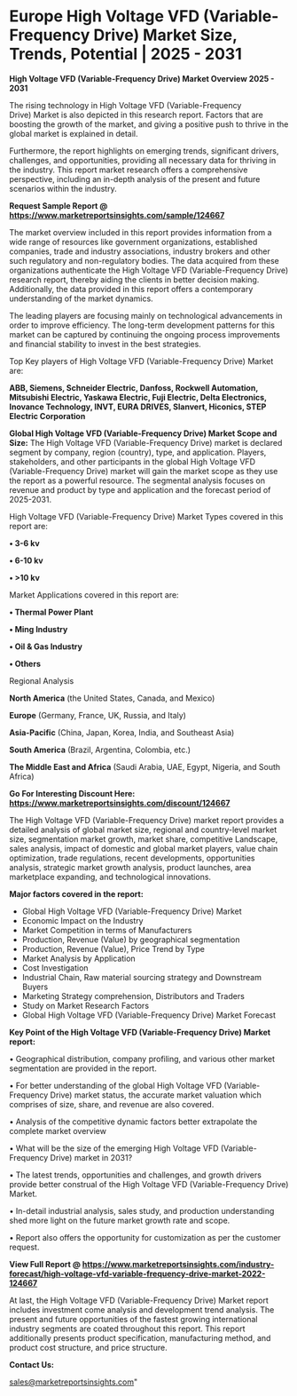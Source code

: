 # Europe High Voltage VFD (Variable-Frequency Drive) Market Size, Trends, Potential | 2025 - 2031

<Strong> High Voltage VFD (Variable-Frequency Drive) Market Overview 2025 - 2031</strong>

The rising technology in High Voltage VFD (Variable-Frequency Drive) Market is also depicted in this research report. Factors that are boosting the growth of the market, and giving a positive push to thrive in the global market is explained in detail.

Furthermore, the report highlights on emerging trends, significant drivers, challenges, and opportunities, providing all necessary data for thriving in the industry. This report market research offers a comprehensive perspective, including an in-depth analysis of the present and future scenarios within the industry.

<strong>Request Sample Report @ <a href=https://www.marketreportsinsights.com/sample/124667>https://www.marketreportsinsights.com/sample/124667</a></strong>

The market overview included in this report provides information from a wide range of resources like government organizations, established companies, trade and industry associations, industry brokers and other such regulatory and non-regulatory bodies. The data acquired from these organizations authenticate the High Voltage VFD (Variable-Frequency Drive) research report, thereby aiding the clients in better decision making. Additionally, the data provided in this report offers a contemporary understanding of the market dynamics.

The leading players are focusing mainly on technological advancements in order to improve efficiency. The long-term development patterns for this market can be captured by continuing the ongoing process improvements and financial stability to invest in the best strategies.

Top Key players of High Voltage VFD (Variable-Frequency Drive) Market are:

<strong>ABB, Siemens, Schneider Electric, Danfoss, Rockwell Automation, Mitsubishi Electric, Yaskawa Electric, Fuji Electric, Delta Electronics, Inovance Technology, INVT, EURA DRIVES, Slanvert, Hiconics, STEP Electric Corporation</strong>

<strong><b>Global High Voltage VFD (Variable-Frequency Drive) Market Scope and Size:</b></strong>
The High Voltage VFD (Variable-Frequency Drive) market is declared segment by company, region (country), type, and application. Players, stakeholders, and other participants in the global High Voltage VFD (Variable-Frequency Drive) market will gain the market scope as they use the report as a powerful resource. The segmental analysis focuses on revenue and product by type and application and the forecast period of 2025-2031.

High Voltage VFD (Variable-Frequency Drive) Market Types covered in this report are:

<strong>• 3-6 kv

• 6-10 kv

• >10 kv</strong>

Market Applications covered in this report are:

<strong>• Thermal Power Plant

• Ming Industry

• Oil & Gas Industry

• Others</strong> 

Regional Analysis

<strong>North America</strong> (the United States, Canada, and Mexico)

<strong>Europe</strong> (Germany, France, UK, Russia, and Italy)

<strong>Asia-Pacific</strong> (China, Japan, Korea, India, and Southeast Asia)

<strong>South America</strong> (Brazil, Argentina, Colombia, etc.)

<strong>The Middle East and Africa</strong> (Saudi Arabia, UAE, Egypt, Nigeria, and South Africa)

<strong>Go For Interesting Discount Here: <a href=https://www.marketreportsinsights.com/discount/124667>https://www.marketreportsinsights.com/discount/124667</a></strong>

The High Voltage VFD (Variable-Frequency Drive) market report provides a detailed analysis of global market size, regional and country-level market size, segmentation market growth, market share, competitive Landscape, sales analysis, impact of domestic and global market players, value chain optimization, trade regulations, recent developments, opportunities analysis, strategic market growth analysis, product launches, area marketplace expanding, and technological innovations.

<strong><b>Major factors covered in the report:</b></strong>
<ul>
  <li>Global High Voltage VFD (Variable-Frequency Drive) Market </li>
  <li>Economic Impact on the Industry</li>
  <li>Market Competition in terms of Manufacturers</li>
  <li>Production, Revenue (Value) by geographical segmentation</li>
  <li>Production, Revenue (Value), Price Trend by Type</li>
  <li>Market Analysis by Application</li>
  <li>Cost Investigation</li>
  <li>Industrial Chain, Raw material sourcing strategy and Downstream Buyers</li>
  <li>Marketing Strategy comprehension, Distributors and Traders</li>
  <li>Study on Market Research Factors</li>
  <li>Global High Voltage VFD (Variable-Frequency Drive) Market Forecast</li>
</ul>

<strong><b>Key Point of the High Voltage VFD (Variable-Frequency Drive) Market report:</b></strong>

• Geographical distribution, company profiling, and various other market segmentation are provided in the report.

• For better understanding of the global High Voltage VFD (Variable-Frequency Drive) market status, the accurate market valuation which comprises of size, share, and revenue are also covered.

• Analysis of the competitive dynamic factors better extrapolate the complete market overview

• What will be the size of the emerging High Voltage VFD (Variable-Frequency Drive) market in 2031?

• The latest trends, opportunities and challenges, and growth drivers provide better construal of the High Voltage VFD (Variable-Frequency Drive) Market.

• In-detail industrial analysis, sales study, and production understanding shed more light on the future market growth rate and scope.

• Report also offers the opportunity for customization as per the customer request.

<strong><b>View Full Report @ <a href=https://www.marketreportsinsights.com/industry-forecast/high-voltage-vfd-variable-frequency-drive-market-2022-124667>https://www.marketreportsinsights.com/industry-forecast/high-voltage-vfd-variable-frequency-drive-market-2022-124667</a></b></strong>


At last, the High Voltage VFD (Variable-Frequency Drive) Market report includes investment come analysis and development trend analysis. The present and future opportunities of the fastest growing international industry segments are coated throughout this report. This report additionally presents product specification, manufacturing method, and product cost structure, and price structure.

<strong>Contact Us:</strong>

sales@marketreportsinsights.com"

